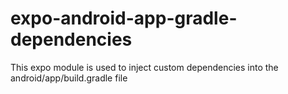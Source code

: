 # expo-android-app-gradle-dependencies

This expo module is used to inject custom dependencies into the android/app/build.gradle file
